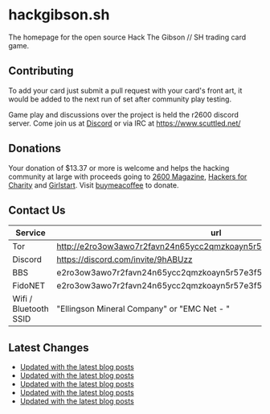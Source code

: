 # hackgibson.sh
The homepage for the open source Hack The Gibson // SH trading card game.


## Contributing

To add your card just submit a pull request with your card's front art, it would be added to the next run of set after community play testing.

Game play and discussions over the project is held the r2600 discord server. Come join us at [Discord](https://discord.com/invite/9hABUzz) or via IRC at https://www.scuttled.net/


## Donations

Your donation of $13.37 or more is welcome and helps the hacking community at large with proceeds going to [2600 Magazine](https://2600.com/), [Hackers for Charity](https://hackersforcharity.org) and [Girlstart](https://girlstart.org).  Visit [buymeacoffee](https://www.buymeacoffee.com/hackgibson.sh) to donate.


## Contact Us

Service | url
-|-
Tor | http://e2ro3ow3awo7r2favn24n65ycc2qmzkoayn5r57e3f56nvjwdcgg32ad.onion
Discord | https://discord.com/invite/9hABUzz
BBS | e2ro3ow3awo7r2favn24n65ycc2qmzkoayn5r57e3f56nvjwdcgg32ad.onion:23
FidoNET | e2ro3ow3awo7r2favn24n65ycc2qmzkoayn5r57e3f56nvjwdcgg32ad.onion:24554
Wifi / Bluetooth SSID | "Ellingson Mineral Company" or "EMC Net - <fidonet address>"

## Latest Changes
<!-- BLOG-POST-LIST:START -->
- [Updated with the latest blog posts](https://github.com/DFW2600/hackgibson.sh/commit/75668cab3b0f22f8b4f2ffecd74fdf057933e54c)
- [Updated with the latest blog posts](https://github.com/DFW2600/hackgibson.sh/commit/2183bf9fafe53636e4ba47fc5398c3f8ebeb364a)
- [Updated with the latest blog posts](https://github.com/DFW2600/hackgibson.sh/commit/cab6de2749edcee894451db0623d0c463dff6d85)
- [Updated with the latest blog posts](https://github.com/DFW2600/hackgibson.sh/commit/0d3c2dcb3ef1d446825162cb97c1a5bd94d5a364)
- [Updated with the latest blog posts](https://github.com/DFW2600/hackgibson.sh/commit/c455e062c1ccb834e0f4af7338a28b30af26017f)
<!-- BLOG-POST-LIST:END -->
